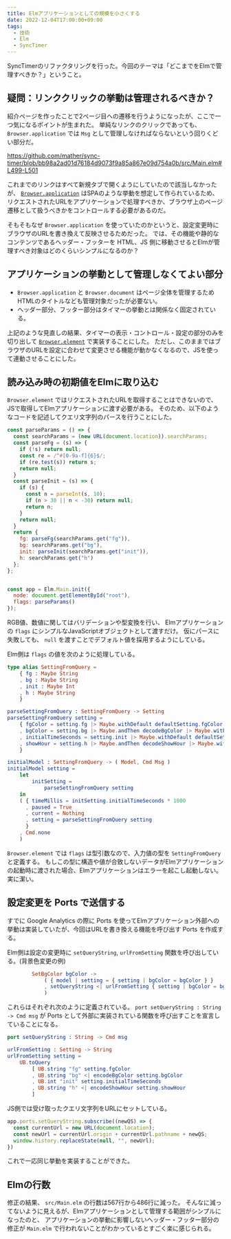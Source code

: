 ```yaml
---
title: Elmアプリケーションとしての規模を小さくする
date: 2022-12-04T17:00:00+09:00
tags:
  - 技術
  - Elm
  - SyncTimer
---
```


SyncTimerのリファクタリングを行った。今回のテーマは「どこまでをElmで管理すべきか？」ということ。

<!--more-->

## 疑問：リンククリックの挙動は管理されるべきか？

紹介ページを作ったことで2ページ目への遷移を行うようになったが、ここで一つ気になるポイントが生まれた。
単純なリンクのクリックであっても、 `Browser.application` では `Msg` として管理しなければならないという回りくどい部分だ。

https://github.com/mather/sync-timer/blob/bb98a2ad01d76184d9073f9a85a867e09d754a0b/src/Main.elm#L499-L501

これまでのリンクはすべて新規タブで開くようにしていたので該当しなかったが、
 [`Browser.application`](https://package.elm-lang.org/packages/elm/browser/latest/Browser#application) はSPAのような挙動を想定して作られているため、
リクエストされたURLをアプリケーションで処理すべきか、ブラウザ上のページ遷移として扱うべきかをコントロールする必要があるのだ。

そもそもなぜ `Browser.application` を使っていたのかというと、設定変更時にブラウザのURLを書き換えて反映させるためだった。
では、その機能や静的なコンテンツであるヘッダー・フッターを HTML、JS 側に移動させるとElmが管理すべき対象はどのくらいシンプルになるのか？

## アプリケーションの挙動として管理しなくてよい部分

- `Browser.application` と `Browser.document` はページ全体を管理するためHTMLのタイトルなども管理対象だったが必要ない。
- ヘッダー部分、フッター部分はタイマーの挙動とは関係なく固定されている。
  
上記のような見直しの結果、タイマーの表示・コントロール・設定の部分のみを切り出して [`Browser.element`](https://package.elm-lang.org/packages/elm/browser/latest/Browser#element) で実装することにした。
ただし、このままではブラウザのURLを設定に合わせて変更させる機能が動かなくなるので、JSを使って連動させることにした。

## 読み込み時の初期値をElmに取り込む

`Browser.element` ではリクエストされたURLを取得することはできないので、JSで取得してElmアプリケーションに渡す必要がある。
そのため、以下のようなコードを記述してクエリ文字列のパースを行うことにした。

```js
const parseParams = () => {
  const searchParams = (new URL(document.location)).searchParams;
  const parseFg = (s) => {
    if (!s) return null;
    const re = /^#[0-9a-f]{6}$/;
    if (re.test(s)) return s;
    return null;
  }
  const parseInit = (s) => {
    if (s) {
      const n = parseInt(s, 10);
      if (n > 30 || n < -30) return null;
      return n;
    }
    return null;
  }
  return {
    fg: parseFg(searchParams.get("fg")),
    bg: searchParams.get("bg"),
    init: parseInit(searchParams.get("init")),
    h: searchParams.get("h")
  };
};


const app = Elm.Main.init({
  node: document.getElementById("root"),
  flags: parseParams()
});
```

RGB値、数値に関してはバリデーションや型変換を行い、 Elmアプリケーションの `flags` にシンプルなJavaScriptオブジェクトとして渡すだけ。
仮にパースに失敗しても、 `null` を渡すことでデフォルト値を採用するようにしている。

Elm側は `flags` の値を次のように処理している。

```elm
type alias SettingFromQuery =
    { fg : Maybe String
    , bg : Maybe String
    , init : Maybe Int
    , h : Maybe String
    }

parseSettingFromQuery : SettingFromQuery -> Setting
parseSettingFromQuery setting =
    { fgColor = setting.fg |> Maybe.withDefault defaultSetting.fgColor
    , bgColor = setting.bg |> Maybe.andThen decodeBgColor |> Maybe.withDefault defaultSetting.bgColor
    , initialTimeSeconds = setting.init |> Maybe.withDefault defaultSetting.initialTimeSeconds
    , showHour = setting.h |> Maybe.andThen decodeShowHour |> Maybe.withDefault defaultSetting.showHour
    }

initialModel : SettingFromQuery -> ( Model, Cmd Msg )
initialModel setting =
    let
        initSetting =
            parseSettingFromQuery setting
    in
    ( { timeMillis = initSetting.initialTimeSeconds * 1000
      , paused = True
      , current = Nothing
      , setting = parseSettingFromQuery setting
      }
    , Cmd.none
    )
```

`Browser.element` では `flags` は型引数なので、入力値の型を `SettingFromQuery` と定義する。
もしこの型に構造や値が合致しないデータがElmアプリケーションの起動時に渡された場合、Elmアプリケーションはエラーを起こし起動しない。実に潔い。

## 設定変更を Ports で送信する

すでに Google Analytics の際に Ports を使ってElmアプリケーション外部への挙動は実装していたが、今回はURLを書き換える機能を呼び出す Ports を作成する。

Elm側は設定の変更時に `setQueryString`, `urlFromSetting` 関数を呼び出している。(背景色変更の例)

```elm
        SetBgColor bgColor ->
            ( { model | setting = { setting | bgColor = bgColor } }
            , setQueryString <| urlFromSetting { setting | bgColor = bgColor }
            )
```

これらはそれぞれ次のように定義されている。 `port setQueryString : String -> Cmd msg` が Ports として外部に実装されている関数を呼び出すことを宣言していることになる。

```elm
port setQueryString : String -> Cmd msg

urlFromSetting : Setting -> String
urlFromSetting setting =
    UB.toQuery
        [ UB.string "fg" setting.fgColor
        , UB.string "bg" <| encodeBgColor setting.bgColor
        , UB.int "init" setting.initialTimeSeconds
        , UB.string "h" <| encodeShowHour setting.showHour
        ]
```

JS側では受け取ったクエリ文字列をURLにセットしている。

```js
app.ports.setQueryString.subscribe((newQS) => {
  const currentUrl = new URL(document.location);
  const newUrl = currentUrl.origin + currentUrl.pathname + newQS;
  window.history.replaceState(null, "", newUrl);
})
```

これで一応同じ挙動を実装することができた。

## Elmの行数

修正の結果、 `src/Main.elm` の行数は567行から486行に減った。
そんなに減ってないように見えるが、Elmアプリケーションとして管理する範囲がシンプルになったのと、
アプリケーションの挙動に影響しないヘッダー・フッター部分の修正が `Main.elm` で行われないことがわかっているとすごく楽に感じられる。
